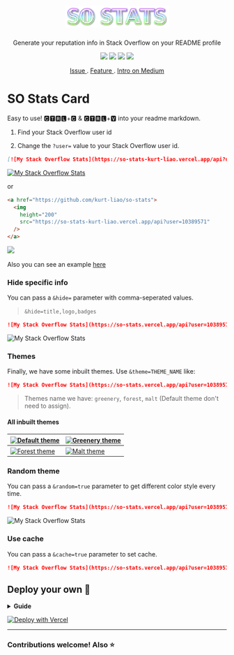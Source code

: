</br>

<div align="center">
  <h1><img src="./assets/image/SoStats.png" alt="So Stats" height="50"/></h1>
  <p>Generate your reputation info in Stack Overflow on your README profile</p>
  
  <img src="https://hits.dwyl.com/kurt-liao/so-stats.svg?style=flat" />
  <img src="https://img.shields.io/github/deployments/kurt-liao/so-stats/production?label=vercel&logo=vercel" />
  <img src="https://img.shields.io/badge/license-MIT-blue" />
  <img src="https://img.shields.io/badge/license-BEERWARE%20%F0%9F%8D%BA-yellowgreen" />
  
</div>

<p align="center">
  <a href="https://github.com/kurt-liao/so-stats/issues"> Issue </a>
  .
  <a href="https://github.com/kurt-liao/so-stats/pulls"> Feature </a>
  .
  <a href="https://medium.com/kurt/show-your-stack-overflow-stats-on-github-profile-7624bc434db4"> Intro on Medium </a>
</p>

# SO Stats Card

Easy to use! 🅲🆃🆁🅻+🅲 & 🅲🆃🆁🅻+🆅 into your readme markdown.

1. Find your Stack Overflow user id

2. Change the `?user=` value to your Stack Overflow user id.

```md
[![My Stack Overflow Stats](https://so-stats-kurt-liao.vercel.app/api?user=10389571)](https://github.com/kurt-liao/so-stats)
```

[![My Stack Overflow Stats](https://so-stats-kurt-liao.vercel.app/api?user=10389571)](https://github.com/kurt-liao/so-stats)

or

```html
<a href="https://github.com/kurt-liao/so-stats">
  <img
    height="200"
    src="https://so-stats-kurt-liao.vercel.app/api?user=10389571"
  />
</a>
```

<a href="https://github.com/kurt-liao/so-stats"> 
  <img height="200" src="https://so-stats-kurt-liao.vercel.app/api?user=10389571"/>
</a>

Also you can see an example [here](https://github.com/kurt-liao/kurt-liao)

### Hide specific info

You can pass a `&hide=` parameter with comma-seperated values.

> `&hide=title,logo,badges`

```md
![My Stack Overflow Stats](https://so-stats.vercel.app/api?user=10389571&hide=title,logo)
```

![My Stack Overflow Stats](https://so-stats.vercel.app/api?user=10389571&hide=title,logo)

### Themes

Finally, we have some inbuilt themes. Use `&theme=THEME_NAME` like:

```md
![My Stack Overflow Stats](https://so-stats.vercel.app/api?user=10389571&theme=greenery)
```

> Themes name we have: `greenery`, `forest`, `malt` (Default theme don't need to assign).

#### All inbuilt themes

| <a href="https://github.com/kurt-liao/so-stats"><img align="center" src="https://so-stats.vercel.app/api?user=10389571" alt="Default theme" /></a> | <a href="https://github.com/kurt-liao/so-stats"><img align="center" src="https://so-stats.vercel.app/api?user=10389571&theme=greenery" alt="Greenery theme" /></a> |
| ------------- | ------------- |
| <a href="https://github.com/kurt-liao/so-stats"><img align="center" src="https://so-stats.vercel.app/api?user=10389571&theme=forest" alt="Forest theme" /></a> | <a href="https://github.com/kurt-liao/so-stats"><img align="center" src="https://so-stats.vercel.app/api?user=10389571&theme=malt" alt="Malt theme" /></a> |



### Random theme

You can pass a `&random=true` parameter to get different color style every time.

```md
![My Stack Overflow Stats](https://so-stats.vercel.app/api?user=10389571&random=true)
```

![My Stack Overflow Stats](https://so-stats.vercel.app/api?user=10389571&random=true)

### Use cache

You can pass a `&cache=true` parameter to set cache.

```md
![My Stack Overflow Stats](https://so-stats.vercel.app/api?user=10389571&cache=true)
```

## Deploy your own 🚀

<details>
  <summary> <strong>Guide</strong> </summary>

- Fork this repo
- Sign up and log in into [Vercel](https://vercel.com/)
- Go to Vercel [dashboard](https://vercel.com/dashboard)
- Click `New Project`
- Click `Import Git Respository`(Of course you need to authorize the repo first, then you can see the repo in the list)
![2022-06-30_10-28](https://user-images.githubusercontent.com/32745146/176579816-2a28f1d5-2fd2-4218-8367-01a53dfcc09a.png)

- Click `delpoy`, and done. Find out your domain and start to use it!
- Add following command to prevent deploying on irrelevant changes.
![2022-06-30_10-17](https://user-images.githubusercontent.com/32745146/176579415-23ac711e-c695-4bad-aa85-1faf4ef67c67.png)


</details>

<a href="https://vercel.com/new/clone?repository-url=https%3A%2F%2Fgithub.com%2Fkurt-liao%2Fso-stats"><img src="https://vercel.com/button" alt="Deploy with Vercel"/></a>

---

<h3>Contributions welcome! Also ⭐ </h3>

